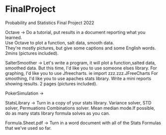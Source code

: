 # FinalProject
Probability and Statistics Final Project 2022

Octave -> Do a tutorial, put results in a document reporting what you learned.  
          Use Octave to plot a function, salt data, smooth data.  
          They're mostly pictures, but give some captions and some English words.  2mins (pictures included).

SalterSmoother -> Let's write a program, it will plot a function,salted data, smoothed data.
                  But this time, I'd like you to use someone elses library. 
                  For graphing, I'd like you to use Jfreecharts.  ie import zzz.zzz.JFreeCharts
                  For smoothing, I'd like you to use apaches stats library.
                  Write a mini reports showing results. 2 pages (pictures included).

PokerSimulation -> 

StatsLibrary -> Turn in a copy of your stats library.  Variance solver, STD solver, Permuations Combinations solver.  Mean median mode.If possible, do as                   many stats library formula solves as you can.


Formula.Sheet.pdf -> Turn in a word document with all of the Stats Formulas that we've used so far.



